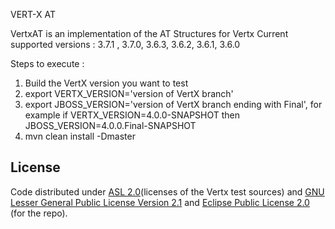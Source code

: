 VERT-X AT

VertxAT is an implementation of the AT Structures for Vertx
Current supported versions : 3.7.1 , 3.7.0, 3.6.3, 3.6.2, 3.6.1, 3.6.0


Steps to execute :

1. Build the VertX version you want to test
2. export VERTX_VERSION='version of VertX branch'
3. export JBOSS_VERSION='version of VertX branch ending with Final', for example if VERTX_VERSION=4.0.0-SNAPSHOT then JBOSS_VERSION=4.0.0.Final-SNAPSHOT
4. mvn clean install -Dmaster

## License

Code distributed under [ASL 2.0](LICENSE.TXT)(licenses of the Vertx test sources) and [GNU Lesser General Public License Version 2.1](http://www.gnu.org/licenses/lgpl-2.1-standalone.html) and [Eclipse Public License 2.0](http://www.eclipse.org/legal/epl-2.0) (for the repo).
